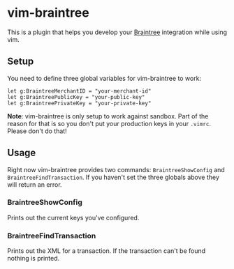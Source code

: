# vim-braintree

This is a plugin that helps you develop your [Braintree]() integration while using vim.

## Setup

You need to define three global variables for vim-braintree to work:

```
let g:BraintreeMerchantID = "your-merchant-id"
let g:BraintreePublicKey = "your-public-key"
let g:BraintreePrivateKey = "your-private-key"
```

**Note**: vim-braintree is only setup to work against sandbox. Part of the reason for that is so you don't put your production keys in your `.vimrc`. Please don't do that!

## Usage

Right now vim-braintree provides two commands: `BraintreeShowConfig` and `BraintreeFindTransaction`. If you haven't set the three globals above they will return an error.

### BraintreeShowConfig

Prints out the current keys you've configured.

### BraintreeFindTransaction <transaction id>

Prints out the XML for a transaction. If the transaction can't be found nothing is printed.
